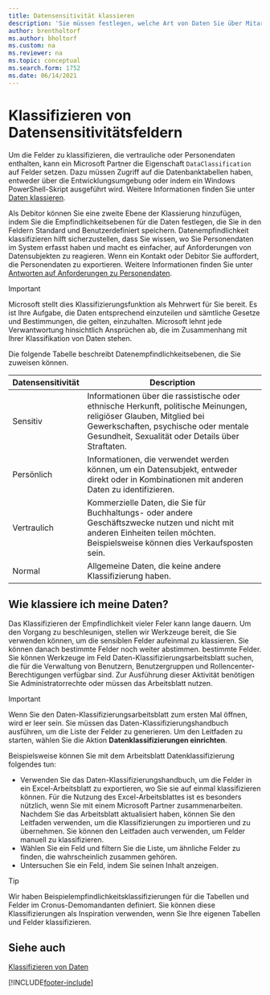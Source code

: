 ```yaml
---
title: Datensensitivität klassieren
description: 'Sie müssen festlegen, welche Art von Daten Sie über Mitarbeiter speichern, sodass Sie sich auf Datensubjektanforderungen reagieren können.'
author: brentholtorf
ms.author: bholtorf
ms.custom: na
ms.reviewer: na
ms.topic: conceptual
ms.search.form: 1752
ms.date: 06/14/2021
---
```


# Klassifizieren von Datensensitivitätsfeldern
Um die Felder zu klassifizieren, die vertrauliche oder Personendaten enthalten, kann ein Microsoft Partner die Eigenschaft ```DataClassification``` auf Felder setzen. Dazu müssen Zugriff auf die Datenbanktabellen haben, entweder über die Entwicklungsumgebung oder indem ein Windows PowerShell-Skript ausgeführt wird. Weitere Informationen finden Sie unter [Daten klassieren](/dynamics365/business-central/dev-itpro/developer/devenv-classifying-data).  

Als Debitor können Sie eine zweite Ebene der Klassierung hinzufügen, indem Sie die Empfindlichkeitsebenen für die Daten festlegen, die Sie in den Feldern Standard und Benutzerdefiniert speichern. Datenempfindlichkeit klassifizieren hilft sicherzustellen, dass Sie wissen, wo Sie Personendaten im System erfasst haben und macht es einfacher, auf Anforderungen von Datensubjekten zu reagieren. Wenn ein Kontakt oder Debitor Sie auffordert, die Personendaten zu exportieren. Weitere Informationen finden Sie unter [Antworten auf Anforderungen zu Personendaten](admin-responding-to-requests-about-personal-data.md).

> [!Important]
> Microsoft stellt dies Klassifizierungsfunktion als Mehrwert für Sie bereit. Es ist Ihre Aufgabe, die Daten entsprechend einzuteilen und sämtliche Gesetze und Bestimmungen, die gelten, einzuhalten. Microsoft lehnt jede Verwantwortung hinsichtlich Ansprüchen ab, die im Zusammenhang mit Ihrer Klassifikation von Daten stehen.  

Die folgende Tabelle beschreibt Datenempfindlichkeitsebenen, die Sie zuweisen können.

|Datensensitivität|Description|
|----|----|
|Sensitiv | Informationen über die rassistische oder ethnische Herkunft, politische Meinungen, religiöser Glauben, Mitglied bei Gewerkschaften, psychische oder mentale Gesundheit, Sexualität oder Details über Straftaten. |
|Persönlich | Informationen, die verwendet werden können, um ein Datensubjekt, entweder direkt oder in Kombinationen mit anderen Daten zu identifizieren.|
|Vertraulich | Kommerzielle Daten, die Sie für Buchhaltungs- oder andere Geschäftszwecke nutzen und nicht mit anderen Einheiten teilen möchten. Beispielsweise können dies Verkaufsposten sein.|
|Normal | Allgemeine Daten, die keine andere Klassifizierung haben.|

## Wie klassiere ich meine Daten?

Das Klassifizieren der Empfindlichkeit vieler Feler kann lange dauern. Um den Vorgang zu beschleunigen, stellen wir Werkzeuge bereit, die Sie verwenden können, um die sensiblen Felder aufeinmal zu klassieren. Sie können danach bestimmte Felder noch weiter abstimmen. bestimmte Felder. Sie können Werkzeuge im Feld Daten-Klassifizierungsarbeitsblatt suchen, die für die Verwaltung von Benutzern, Benutzergruppen und Rollencenter-Berechtigungen verfügbar sind. Zur Ausführung dieser Aktivität benötigen Sie Administratorrechte oder müssen das Arbeitsblatt nutzen.

> [!Important]
> Wenn Sie den Daten-Klassifizierungsarbeitsblatt zum ersten Mal öffnen, wird er leer sein. Sie müssen das Daten-Klassifizierungshandbuch ausführen, um die Liste der Felder zu generieren. Um den Leitfaden zu starten, wählen Sie die Aktion **Datenklassifizierungen einrichten**.

Beispielsweise können Sie mit dem Arbeitsblatt Datenklassifizierung folgendes tun:  

* Verwenden Sie das Daten-Klassifizierungshandbuch, um die Felder in ein Excel-Arbeitsblatt zu exportieren, wo Sie sie auf einmal klassifizieren können. Für die Nutzung des Excel-Arbeitsblattes ist es besonders nützlich, wenn Sie mit einem Microsoft Partner zusammenarbeiten. Nachdem Sie das Arbeitsblatt aktualisiert haben, können Sie den Leitfaden verwenden, um die Klassifizierungen zu importieren und zu übernehmen. Sie können den Leitfaden auch verwenden, um Felder manuell zu klassifizieren.  
* Wählen Sie ein Feld und filtern Sie die Liste, um ähnliche Felder zu finden, die wahrscheinlich zusammen gehören.  
* Untersuchen Sie ein Feld, indem Sie seinen Inhalt anzeigen.  

> [!Tip]
> Wir haben Beispielempfindlichkeitsklassifizierungen für die Tabellen und Felder im Cronus-Demomandanten definiert. Sie können diese Klassifizierungen als Inspiration verwenden, wenn Sie Ihre eigenen Tabellen und Felder klassifizieren.

## Siehe auch

[Klassifizieren von Daten](/dynamics365/business-central/dev-itpro/developer/devenv-classifying-data)  


[!INCLUDE[footer-include](includes/footer-banner.md)]